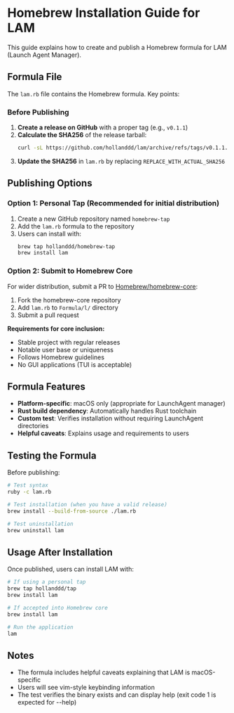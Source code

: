 # Homebrew Installation Guide for LAM

This guide explains how to create and publish a Homebrew formula for LAM (Launch Agent Manager).

## Formula File

The `lam.rb` file contains the Homebrew formula. Key points:

### Before Publishing

1. **Create a release on GitHub** with a proper tag (e.g., `v0.1.1`)
2. **Calculate the SHA256** of the release tarball:
   ```bash
   curl -sL https://github.com/hollanddd/lam/archive/refs/tags/v0.1.1.tar.gz | sha256sum
   ```
3. **Update the SHA256** in `lam.rb` by replacing `REPLACE_WITH_ACTUAL_SHA256`

## Publishing Options

### Option 1: Personal Tap (Recommended for initial distribution)

1. Create a new GitHub repository named `homebrew-tap`
2. Add the `lam.rb` formula to the repository
3. Users can install with:
   ```bash
   brew tap hollanddd/homebrew-tap
   brew install lam
   ```

### Option 2: Submit to Homebrew Core

For wider distribution, submit a PR to [Homebrew/homebrew-core](https://github.com/Homebrew/homebrew-core):

1. Fork the homebrew-core repository
2. Add `lam.rb` to `Formula/l/` directory
3. Submit a pull request

**Requirements for core inclusion:**
- Stable project with regular releases
- Notable user base or uniqueness
- Follows Homebrew guidelines
- No GUI applications (TUI is acceptable)

## Formula Features

- **Platform-specific**: macOS only (appropriate for LaunchAgent manager)
- **Rust build dependency**: Automatically handles Rust toolchain
- **Custom test**: Verifies installation without requiring LaunchAgent directories
- **Helpful caveats**: Explains usage and requirements to users

## Testing the Formula

Before publishing:

```bash
# Test syntax
ruby -c lam.rb

# Test installation (when you have a valid release)
brew install --build-from-source ./lam.rb

# Test uninstallation
brew uninstall lam
```

## Usage After Installation

Once published, users can install LAM with:

```bash
# If using a personal tap
brew tap hollanddd/tap
brew install lam

# If accepted into Homebrew core
brew install lam

# Run the application
lam
```

## Notes

- The formula includes helpful caveats explaining that LAM is macOS-specific
- Users will see vim-style keybinding information
- The test verifies the binary exists and can display help (exit code 1 is expected for --help)
